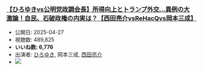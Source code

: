 ### [【ひろゆきvs公明党政調会長】所得向上とトランプ外交...異例の大激論！自民、石破政権の内実は？【西田亮介vsReHacQvs岡本三成】](https://www.youtube.com/watch?v=8Mif2PaKCe4)
-   公開日: 2025-04-27
-   視聴数: 489,825
-   **いいね数: 6,776**
-   出演者: [ひろゆき](/rehacq_fan/people/ひろゆき "wikilink"), 岡本三成, [西田亮介](/rehacq_fan/people/西田亮介 "wikilink")
- [![](https://img.youtube.com/vi/8Mif2PaKCe4/hqdefault.jpg)](https://www.youtube.com/watch?v=8Mif2PaKCe4)
